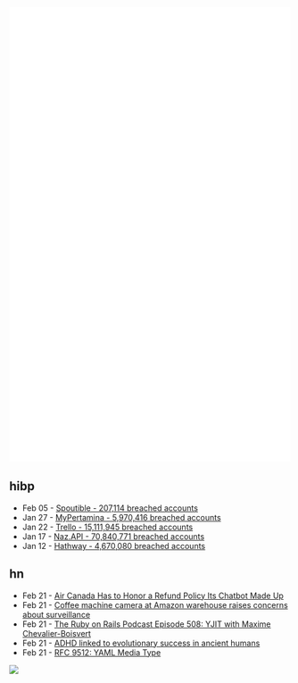 ![Metrics](https://raw.githubusercontent.com/phixion/phixion/master/metrics.svg)

## hibp

<!--
for https://github.com/phixion/phixion/blob/main/.github/workflows/feeds.yml
-->
<!--START_SECTION:haveibeenpwnd-->
- Feb 05 - [Spoutible - 207,114 breached accounts](https://haveibeenpwned.com/PwnedWebsites#Spoutible)
- Jan 27 - [MyPertamina - 5,970,416 breached accounts](https://haveibeenpwned.com/PwnedWebsites#MyPertamina)
- Jan 22 - [Trello - 15,111,945 breached accounts](https://haveibeenpwned.com/PwnedWebsites#Trello)
- Jan 17 - [Naz.API - 70,840,771 breached accounts](https://haveibeenpwned.com/PwnedWebsites#NazApi)
- Jan 12 - [Hathway - 4,670,080 breached accounts](https://haveibeenpwned.com/PwnedWebsites#Hathway)
<!--END_SECTION:haveibeenpwnd-->

## hn

<!--
for https://github.com/phixion/phixion/blob/main/.github/workflows/feeds.yml
-->
<!--START_SECTION:hn-->
- Feb 21 - [Air Canada Has to Honor a Refund Policy Its Chatbot Made Up](https://www.wired.com/story/air-canada-chatbot-refund-policy)
- Feb 21 - [Coffee machine camera at Amazon warehouse raises concerns about surveillance](https://sahanjournal.com/business-work/amazon-coffee-machine-camera-surveillance/)
- Feb 21 - [The Ruby on Rails Podcast Episode 508: YJIT with Maxime Chevalier-Boisvert](https://www.therubyonrailspodcast.com/508)
- Feb 21 - [ADHD linked to evolutionary success in ancient humans](https://newatlas.com/science/adhd-evolutionary-benefits-foraging-explore-exploit/)
- Feb 21 - [RFC 9512: YAML Media Type](https://www.rfc-editor.org/rfc/rfc9512.html)
<!--END_SECTION:hn-->

<!--
for https://yhype.me
-->
![](https://hit.yhype.me/github/profile?user_id=13013670)
